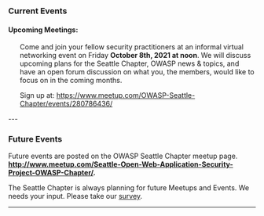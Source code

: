 ### Current Events  

#### Upcoming Meetings:  

<ul> <li style="list-style-type: none;">
Come and join your fellow security practitioners at an informal virtual networking event on Friday <b>October 8th, 2021 at noon</b>. We will discuss upcoming plans for the Seattle Chapter, OWASP news & topics, and have an open forum discussion on what you, the members, would like to focus on in the coming months.

Sign up at: https://www.meetup.com/OWASP-Seattle-Chapter/events/280786436/
</li> </ul>
---

### Future Events

Future events are posted on the OWASP Seattle Chapter meetup page.
**<http://www.meetup.com/Seattle-Open-Web-Application-Security-Project-OWASP-Chapter/>.**

The Seattle Chapter is always planning for future Meetups and Events. We needs your input. Please take our [survey](https://bit.ly/3yxqXQA).

---